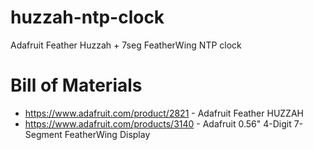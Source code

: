# huzzah-ntp-clock

Adafruit Feather Huzzah + 7seg FeatherWing NTP clock

# Bill of Materials

* https://www.adafruit.com/product/2821 - Adafruit Feather HUZZAH
* https://www.adafruit.com/products/3140 - Adafruit 0.56" 4-Digit 7-Segment FeatherWing Display
